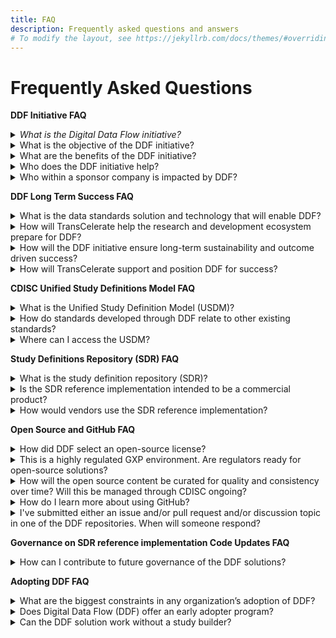 ```yaml
---
title: FAQ
description: Frequently asked questions and answers
# To modify the layout, see https://jekyllrb.com/docs/themes/#overriding-theme-defaults
---
```

# Frequently Asked Questions
<p></p>
<strong>DDF Initiative FAQ</strong>
<p></p>
<details>
<summary><i>What is the Digital Data Flow initiative?</i></summary>
<p></p>
The Digital Data Flow (DDF) initiative aims to modernize clinical trials by enabling a digital workflow that allows for automated creation of study content and configuration of study systems to support clinical trial execution. This initiative will establish a foundation for a future state of automated and dynamic readiness that can transform the drug development process.
<p></p>
Click <a target="_blank" href="https://www.youtube.com/watch?v=082onW7jhe4">here</a> for a video describing DDF.
<p></p>
</details>
<details>
<summary>What is the objective of the DDF initiative?</summary>
<p></p>
The objective of DDF is to automate and expedite the Study Start-Up process by revolutionizing how data flows across clinical trial systems, beginning with upstream (e.g., study builder) and downstream (e.g., electronic data capturing/EDC, clinical trial management system/CTMS) clinical systems.
<p></p>
TransCelerate has collaborated to develop an open-source, vendor agnostic, study definition repository (SDR) reference implementation. The SDR's basis is a Unified Study Definitions Model (USDM), developed by CDISC, that standardizes the data model for protocol study definitions.
<p></p>
The SDR reference implementation enables the format of information from a digitized protocol and other sources to be standardized and stored centrally. This allows the information to be passed to systems through application programming interfaces (APIs) used for study execution and data collection and reused throughout the clinical development lifecycle.
<p></p>
In summary, DDF will combine data standards and a novel technology to enable the flow of data across all systems involved in the design and execution of a clinical trial.
<p></p>
Click <a target="_blank" href="https://www.youtube.com/watch?v=082onW7jhe4">here</a> for a video describing DDF.
<p></p>
</details>
<details>
<summary>What are the benefits of the DDF initiative?</summary>
<p></p>
Digital Data Flow (DDF) benefits include:
<p></p>
- Minimized process hand-offs, data re-entry, and data format inconsistencies across study start-Up and execution
<p></p>
- A foundation for data exchange and interoperability between clinical technology systems, leading to greater compatibility among systems, flexibility to sponsors, and improved clinical trial efficiencies
<p></p>
- A more seamless flow of data leading to accelerated study start-up, and further enabling trials automation for sponsors and research partners
<p></p>
- Harmonization of the data format that can support greater interoperability and spark innovation within the R&D ecosystem and across the clinical trial solutions landscape.
<p></p>
</details>
<details>
<summary>Who does the DDF initiative help?</summary>
<p></p>
This initiative will assist many organizations, including pharmaceutical companies, CROs, standards organizations, upstream and downstream clinical vendors, sites, regulatory agencies, technology companies, and the open-source pharmaceutical and IT communities. With DDF, organizations across the R&D ecosystem will be able to leverage the open-source code of the SDR reference implementation and develop a framework to deploy their own SDR implementations.
<p></p>
Click <a target="_blank" href="https://www.youtube.com/watch?v=Otg0d2385is">here</a> for a video describing benefits of DDF.
<p></p>
</details>
<details>
<summary>Who within a sponsor company is impacted by DDF?</summary>
<p></p>
Roles impacted by DDF would be study managers, study protocol authors, medical writers, data management stakeholders concerned with ensuring consistent use of standards, clinical systems (IT) stakeholders, data managers and clinicians primarily accountable for a study.
<p></p>
Click <a target="_blank" href="https://www.youtube.com/watch?v=Otg0d2385is">here</a> for a video describing benefits of DDF.
<p></p>
</details>
<p></p>
<p></p>
<strong>DDF Long Term Success FAQ</strong>
<p></p>
<details>
<summary>What is the data standards solution and technology that will enable DDF?</summary>
<p></p>
Today’s manual processes with multiple human and technical hand offs are not a sustainable, effective way to approach clinical development. DDF envisions the digitization and automation of the flow of information to keep up with increasing demands of clinical development.
<p></p>
The DDF initiative involves a multi-faceted program that includes (a) collaborating with the Clinical Data Interchange Standards Consortium (CDISC) to develop a standardized data model and (b) working with lead collaborators and other stakeholders to develop the SDR reference implementation. The approach comprises the following:
<p></p>
<strong>Standards Collaboration</strong>: CDISC has developed a new protocol study definition standard called the Unified Study Definition Model (USDM), alongside controlled terminology and specifications for APIs to develop the USDM, CDISC engaged key stakeholders, including technology companies and vendors
<p></p>
<strong>Study Definitions Repository Reference Implementation</strong>: The study definitions repository (SDR) is a novel central component aimed at using technical and data standards to facilitate the exchange of structured study definitions across clinical systems.
<p></p>
The SDR reference implementation is a working model of the SDR based on the USDM. It has been deployed as open-source and is meant to be vendor agnostic.
<p></p>
</details>
<details>
<summary>How will TransCelerate help the research and development ecosystem prepare for DDF?</summary>
<p></p>
Multiple stakeholders across the R&D ecosystem will be impacted. Particular focus will be paid to sponsors, technology solution providers and the many stakeholders within each. Efforts to facilitate adoption and help stakeholders (including sponsor companies and up/downstream vendor community) prepare will run across three active categories of work: analyzing, educating, and enabling stakeholder readiness for the digital data flow execution.
<p></p>
</details>
<details>
<summary>How will the DDF initiative ensure long-term sustainability and outcome driven success?</summary>
<p></p>
As the SDR reference implementation matures and becomes more stable, governance is expected to shift from TransCelerate to a more open, multi-stakeholder model.
<p></p>
The entity responsible for this multi-stakeholder governance model has not yet been determined. The governance model is expected to involve additional advisory committees or members to engage stakeholders, such as additional SSOs, health authorities, technology solution providers, systems integrators, and others.
<p></p>
The intent is to follow open-source principles wherever possible, to provide transparency and involvement in developing source code for connecting application
<p></p>
</details>
<details>
<summary>How will TransCelerate support and position DDF for success?</summary>
<p></p>
TransCelerate is uniquely positioned to catalyze this change by sponsoring and leading the collaborative project to develop an open-source technology, vendor-agnostic solution in collaboration with technology organizations, and corresponding data standards in collaboration with Standards Setting Organizations (SSO).
<p></p>
</details>
<p></p>
<p></p>
<strong>CDISC Unified Study Definitions Model FAQ</strong>
<p></p>
<details>
<summary>What is the Unified Study Definition Model (USDM)?</summary>
<p></p>
The model is a unified, consistent, and comprehensive approach to structure and represent study definitions (i.e., protocol) data. Study definitions in the study definition repository (SDR) conform to the USDM data standard.
<p></p>
USDM includes a class diagram describing the study design elements, their attributes, and relationships between them. The USDM defines all elements needed to construct a study definition, from high-level study design elements, such as study phase, indication, objectives and endpoints, and eligibility criteria, to detailed study design elements included in the schedule of activities and assessments.  
<p></p>
CDISC has developed the USDM.
<p></p>
Click <a target="_blank" href="https://www.youtube.com/watch?v=C2g7OZEgyjY">here</a> for a video describing the USDM.
<p></p>
Click <a target="_blank" href="https://www.cdisc.org/ddf">here</a> to access the latest version of the USDM posted on CDISC.
<p></p>
</details>
<details>
<summary>How do standards developed through DDF relate to other existing standards?
</summary>
<p></p>
The idea is not to create new models, but to pull together all existing standards. DDF’s collaboration with CDISC will define success from a standards perspective. 
<p></p>
CDISC is leading the development and maintenance of standards used by the Digital Data Flow solution. By unifying existing standards and developing new standards with input from all potential end users, we enable the accessibility, interoperability, and reusability of protocol-related study definitions data. 
<p></p>
In addition to the development of new standards, DDF will use existing standards where they exist - controlled terminology for phase of a trial is an example.
<p></P>
Click <a target="_blank" href="https://www.cdisc.org/ddf">here</a> to access the latest version of the USDM posted on CDISC.
<p></p>
</details>
<details>
<summary>Where can I access the USDM?</summary>
<p></p>
CDISC developed the Unified Study Definition Model (USDM). To access details of the USDM, go to <a target="_blank" href="https://www.cdisc.org/ddf">https://www.cdisc.org/ddf</a>.
<p></p>
</details>
<p></p>
<p></p>
<strong>Study Definitions Repository (SDR) FAQ</strong>
<p></p>
<details>
<summary>What is the study definition repository (SDR)?</summary>
<p></p>
A study definition repository (SDR) is a novel central component aimed at facilitating the exchange of structured study definitions across upstream systems (e.g., study builder) and downstream clinical systems (e.g., electronic data capturing/EDC, clinical trial management system/CTMS) used to execute a clinical research study. It uses technical and data standards developed by CDISC.
<p></p>
The SDR reference implementation demonstrates the implementation of data and technical standards defined by CDISC as the first step toward digital data flow and will catalyze the broader development of an ecosystem of connecting products. The SDR reference implementation will also demonstrate the ability to flow digital study definition information between systems through API connections to systems such as study builders, EDCs, and CTMS, with the opportunity for many additional use cases to follow., While these systems will not be part of the SDR reference implementation per se, they could demonstrate the ability to send (e.g., study builders) and receive (e.g., EDC and CTMS) study definitions data.
<p></p>
Click <a target="_blank" href="https://www.youtube.com/watch?v=z-_XPnP0U0k">here</a> to access a video describing the SDR reference implementation.
<p></p>
</details>
<details>
<summary>Is the SDR reference implementation intended to be a commercial product?</summary>
<p></p>
No, the SDR reference implementation will not be a fully functional product.  Rather, it will be used to demonstrate and test ecosystem connectivity and interoperability. The SDR reference implementation may enable others to develop innovative commercial products. By creating a reference implementation of an SDR, we hope to motivate vendors to align their products with it and thus incorporate the new data standards. This will allow sponsors to more readily adopt an SDR.
<p></p>
Click <a target="_blank" href="https://www.youtube.com/watch?v=z-_XPnP0U0k">here</a> to access a video describing the SDR reference implementation.
<p></p>
</details>
<details>
<summary>How would vendors use the SDR reference implementation?</summary>
<p></p>
Vendors can connect to the SDR reference implementation to test compatibility and use the code through open-source licensing. Vendors can also take advantage of the interoperability functionality by deploying their own version in a cloud-based Software as a Service (SaaS) model or by building their own compliant SDR using a technology they choose.
<p></p>
In addition, sponsors can create an SDR based on the SDR reference implementation for their own use, adding new functionality if desired, with the ability to contribute to further development of the SDR reference implementation.
<p></p>
Click <a target="_blank" href="https://www.youtube.com/watch?v=z-_XPnP0U0k">here</a> to access a video describing the SDR reference implementation.
<p></p>
</details>


<p></p>
<strong>Open Source and GitHub FAQ</strong>
<p></p>
<details>
<summary>How did DDF select an open-source license?</summary>
<p></p>
DDF will use a permissive license, specifically Apache 2.0, for DDF. 
<p></p>
A permissive license allows users to download, copy, use, transform, improve, and distribute the licensed code, and to incorporate that code in larger applications, including proprietary software. Permissive licenses do not require the modified code or applications with which it is used or linked or into which it is embedded to be made available under the same terms; commercial license terms are permitted.
<p></p>
This approach encourages adoption of an open-source solution particularly by technology solution providers. When paired with strong standards and solution governance practices, along with continued awareness-building of DDF across the ecosystem, we believe this will maximize uptake of DDF.
<p></p>
</details>
<details>
<summary>This is a highly regulated GXP environment. Are regulators ready for open-source solutions? </summary>
<p></p>
Health authority regulations generally do not differentiate between open source and commercial software. From a regulatory point of view, pharma sponsors are accountable for the quality of the submissions and the required validation of computerized systems used to run clinical studies, collect and analyze data.
<p></p>
FDA has its own <a href="https://github.com/FDA/openfda#readme">GitHub repository</a> where they make open-source solutions available.   FDA has also sponsored the development of a <a href="https://github.com/FDA-MyStudies/FDA-My-Studies-Mobile-Application-System#readme">clinical data collection app</a> released under an open-source license.
<p></p>
</details>
<details>
<summary>How will the open source content be curated for quality and consistency over time? Will this be managed through CDISC ongoing?</summary>
<p></p>
We will be implementing a review process for all of the open-source contributions via Github. As the USDM data standard will be a key part of that, all contributions will need to be triaged for those that need to be routed via CDISC’s standards governance process, vs things like simple bug fixes, modifications to APIs, adaptors or extensions. Active discussions are ongoing with CDISC and leveraging their experience with their COSA initiative to align and learn more.  
<p></p>
</details>
<details>
<summary>How do I learn more about using GitHub?</summary>
<p></p>
Many reference materials and documents supporting GitHub are available. Here are some links to get you started:
<p></p>
- <a href="https://github.com/join">Creating a GitHub Account</a>
<p></p>
- <a href="https://support.github.com/">GitHub Support Website</a>
<p></p>
- <a href="https://docs.github.com/en">GitHub Documentation Website</a>
<p></p>
- <a href="https://www.youtube.com/channel/UC7c3Kb6jYCRj4JOHHZTxKsQ">GitHub YouTube Channel</a>
<p></p>
</details>
<details>
<summary>I've submitted either an issue and/or pull request and/or discussion topic in one of the DDF repositories.  When will someone respond?</summary>
<p></p>
As of May 2022, the DDF initiative is still the process of setting up operations, and any pull requests submitted will not be triaged at this point in time. We will update as and when we expect to start actively monitoring and responding to issues, discussions, and pull requests.
<p></p>
</details>
<p></p>
<strong>Governance on SDR reference implementation Code Updates FAQ</strong>
<p></p>
<details>
<summary>How can I contribute to future governance of the DDF solutions?</summary>
<p></p>
As the SDR reference implementation matures and becomes more stable, responsibility for governance is expected to shift from TransCelerate to a more open, multi-stakeholder model.
<p></p>
The entity responsible for this multi-stakeholder governance model has not yet been determined. The governance model is expected to involve additional advisory committees or members to engage stakeholders, such as additional SSOs, health authorities, technology solution providers, systems integrators, and others.
<p></p>
</details>
<p></p>
<strong>Adopting DDF FAQ</strong>
<p></p>
<details>
<summary>What are the biggest constraints in any organization’s adoption of DDF?</summary>
<p></p>
The adoption of DDF will largely depend on the current state of an organization’s readiness in ensuring that the roles impacted by DDF (study managers, study protocol authors, medical writers, data management stakeholders concerned with ensuring consistent use of standards, clinical systems (IT) stakeholders, data managers and clinicians) and primarily accountable for a study are prepared to shift to a digitized, automated data flow in the management of clinical studies. 
<p></p>
To obtain the full benefit as envisioned by DDF, users will need to adopt a Study Builder tool compatible with the SDR solution ultimately released.  Organizations interested in adopting DDF will need to evaluate their current protocol authoring processes, tools and templates.  Depending on the current state at an organization, various implementation approaches can be considered, including:
<p></p>
- Adopting a digital protocol study builder that is or will be able to write USDM data to the SDR solution
<p></p>
- Developing or adapting an internal study builder/protocol authoring tool
<p></p>
- Creating alternate methods for producing USDM compliant data and importing the data into the SDR solution
<p></p>
Similarly, to connect any downstream systems consideration will need to be given to the integration approach that will used to enable receipt of the USDM structured data Depending on the architecture of the downstream systems this may involve changes to the downstream system or the creation of adapters that work directly with the SDR solutions.  
<p></p>
In addition, individual organizations may develop other innovative implementations leveraging the SDR capabilities to exchange protocol data between systems.
<p></p>
</details>
<details>
<summary>Does Digital Data Flow (DDF) offer an early adopter program?</summary>
<p></p>
The Digital Data Flow will focus on enabling flow of study definitions data from study builders to Study Definitions Repositories (SDR) to Electronic Data Capture (EDC)/CDMS. The DDF GitHub site has been set up to foster, develop, and maintain an open-source community of active DDF project contributors. GitHub repository will be the central destination for OS material & future collaboration. 
<p></p>
A Connectathon event will encourage demonstrations of use/connectivity to the Study Definitions Repository & CDISC standards by anyone in the vendor community. Through the GitHub and Connectathon, potential users, study builders and EDC vendors can test out the initial solution functionality and viability. 
<p></p>
</details>
<details>
<summary>Can the DDF solution work without a study builder?</summary>
<p></p>
A study builder is the starting point to enable the seamless flow of study definitions data and interoperability to study definitions repository, and EDC solutions. It will be possible to import a USDM conformant JSON file directly into the SDR RI, however the JSON file would need to be constructed manually using a JSON editor or other tools.  We hope to offer additional utilities to create conforming USDM JSON files in the future and encourage contributions from other groups via the DDF GitHub repository that will become publicly available. 
<p></p>
</details>